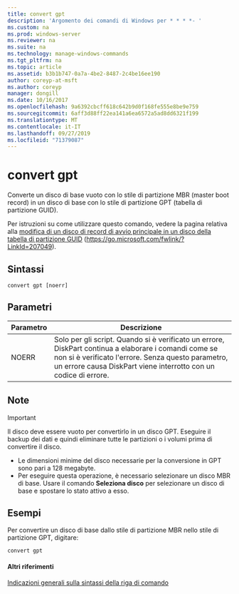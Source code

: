 ```yaml
---
title: convert gpt
description: 'Argomento dei comandi di Windows per * * * *- '
ms.custom: na
ms.prod: windows-server
ms.reviewer: na
ms.suite: na
ms.technology: manage-windows-commands
ms.tgt_pltfrm: na
ms.topic: article
ms.assetid: b3b1b747-0a7a-4be2-8487-2c4be16ee190
author: coreyp-at-msft
ms.author: coreyp
manager: dongill
ms.date: 10/16/2017
ms.openlocfilehash: 9a6392cbcff618c642b9d0f168fe555e8be9e759
ms.sourcegitcommit: 6aff3d88ff22ea141a6ea6572a5ad8dd6321f199
ms.translationtype: MT
ms.contentlocale: it-IT
ms.lasthandoff: 09/27/2019
ms.locfileid: "71379087"
---
```

# <a name="convert-gpt"></a>convert gpt



Converte un disco di base vuoto con lo stile di partizione MBR (master boot record) in un disco di base con lo stile di partizione GPT (tabella di partizione GUID).

Per istruzioni su come utilizzare questo comando, vedere la pagina relativa alla [modifica di un disco di record di avvio principale in un disco della tabella di partizione GUID](https://go.microsoft.com/fwlink/?LinkId=207049) (https://go.microsoft.com/fwlink/?LinkId=207049).

## <a name="syntax"></a>Sintassi

```
convert gpt [noerr]
```

## <a name="parameters"></a>Parametri

|Parametro|Descrizione|
|---------|-----------|
|NOERR|Solo per gli script. Quando si è verificato un errore, DiskPart continua a elaborare i comandi come se non si è verificato l'errore. Senza questo parametro, un errore causa DiskPart viene interrotto con un codice di errore.|

## <a name="remarks"></a>Note

> [!IMPORTANT]
> Il disco deve essere vuoto per convertirlo in un disco GPT. Eseguire il backup dei dati e quindi eliminare tutte le partizioni o i volumi prima di convertire il disco.
> -   Le dimensioni minime del disco necessarie per la conversione in GPT sono pari a 128 megabyte.
> -   Per eseguire questa operazione, è necessario selezionare un disco MBR di base. Usare il comando **Seleziona disco** per selezionare un disco di base e spostare lo stato attivo a esso.

## <a name="BKMK_examples"></a>Esempi

Per convertire un disco di base dallo stile di partizione MBR nello stile di partizione GPT, digitare:
```
convert gpt
```

#### <a name="additional-references"></a>Altri riferimenti

[Indicazioni generali sulla sintassi della riga di comando](command-line-syntax-key.md)

